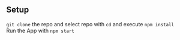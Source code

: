 ## Setup
`git clone` the repo and select repo with `cd` and execute `npm install`<br/>
Run the App with `npm start`
